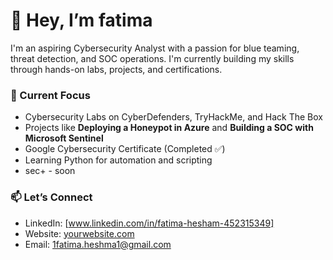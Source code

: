 # 👋 Hey, I’m fatima

I'm an aspiring Cybersecurity Analyst with a passion for blue teaming, threat detection, and SOC operations. I'm currently building my skills through hands-on labs, projects, and certifications.

### 🚀 Current Focus
- Cybersecurity Labs on CyberDefenders, TryHackMe, and Hack The Box
- Projects like **Deploying a Honeypot in Azure** and **Building a SOC with Microsoft Sentinel**
- Google Cybersecurity Certificate (Completed ✅)
- Learning Python for automation and scripting
- sec+ - soon

### 📫 Let’s Connect
- LinkedIn: [www.linkedin.com/in/fatima-hesham-452315349]
- Website: [yourwebsite.com](https://yourwebsite.com)
- Email: 1fatima.heshma1@gmail.com

